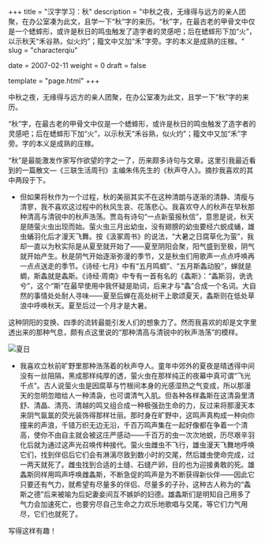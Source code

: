 +++
title = "汉字学习：秋"
description = "中秋之夜，无缘得与远方的亲人团聚，在办公室凑为此文，且学一下“秋”字的来历。“秋”字，在最古老的甲骨文中仅是一个蟋蟀形，或许是秋日的鸣虫触发了造字者的灵感吧；后在蟋蟀形下加“火”，以示秋天“禾谷熟，似火灼”；籀文中又加“禾”字旁。字的本义是成熟的庄稼。"
slug = "characterqiu"

date = 2007-02-11
weight = 0
draft = false

template = "page.html"
+++

中秋之夜，无缘得与远方的亲人团聚，在办公室凑为此文，且学一下“秋”字的来历。

“秋”字，在最古老的甲骨文中仅是一个蟋蟀形，或许是秋日的鸣虫触发了造字者的灵感吧；后在蟋蟀形下加“火”，以示秋天“禾谷熟，似火灼”；籀文中又加“禾”字旁。字的本义是成熟的庄稼。

“秋”是最能激发作家写作欲望的字之一了，历来颇多诗句与文章。这里引我最近看到的一篇散文—《三联生活周刊》主编朱伟先生的《秋声夺人》。摘抄我喜欢的其中两段于下。

* 但如果将秋作为一个过程，秋的美丽其实不在这种清朗与逐渐的清静、清瘦与清寥，我不喜欢这过程中的秋风生哀、花落悲心。我喜欢夺人的秋声在早秋那种清高与清锐中的秋声浩荡。贾岛有诗句“一点新萤报秋信”，意思是说，秋天是随萤火虫出现而始。萤火虫三月出幼虫，没有翅膀的幼虫要经六蜕成蛹，雄虫蛹羽化后才漫天飞舞。按《汲冢周书》的说法，“大暑之日腐草化为萤”，我却一直以为秋实际是从夏至就开始了——夏至阴阳会聚，阳气盛到至极，阴气就开始产生。秋是阴气开始逐渐弥漫的季节，又是秋虫们用歌声一点点呼唤再一点点送走的季节。《诗经·七月》中有“五月鸣蜩”、“五月斯螽动股”，蝉就是蜩，斯螽就是螽斯。《诗经·周南》中专有一首有名的《螽斯》：“螽斯羽，诜诜兮”，这个“斯”在最早使用中我怀疑是助词，后来才与“螽”合成一个名词。大自然的事情处处耐人寻味——夏至后蝉在高处树干上歌颂夏天，螽斯则在低处草浪中呼唤秋天。夏至后过一个月才是大暑。

这种阴阳的变换、四季的流转最能引发人们的想象力了。然而我喜欢的却是文字里透出来的那种气息，颇有点这里说的“那种清高与清锐中的秋声浩荡”的模样。

![夏日](/essay/notes/firefly.png)

* 我喜欢立秋前旷野里那种浩荡着的秋声夺人。童年中郊外的夏夜是晴透得中间没有一丝阻隔，黑成那样纯厚的透，萤火虫在那样纯正的夜幕中真可谓“飞光千点”。古人说萤火虫是因腐草与竹根间本身的光感湿热之气变成，所以那漫天的忽明忽暗给人一种清袅，也可谓清气入肌。但各种各样螽斯在这清袅里清舒、清晶、清亮、清越的鸣又组合成一种极强劲生命的力，反过来将那漫天本来阴气氤氲的荧光装饰得那样壮丽。那时身在旷野中，这鸣声真构成一种向你撞来的声浪，千错万织无边无沿，千百万鸣声集在一起好像都在争着一个清高，使你不由自主就会被这庄严感动——千百万的虫一次次地蜕，历尽艰辛羽化后就为通过这声光召唤传种接代。萤火虫雌虫不飞行，雄虫漫天飞舞地呼唤它们，找到伴侣后它们会有淋漓尽致到数小时的交尾，然后雄虫使命完成，过一两天就死了。雌虫找到合适的土缝、石缝产卵，目的也为迎接勇敢的死。雄螽斯同样用鸣声呼唤雌螽斯，不断急促的鸣声是为不断获得新伙伴——因此它只要还有气力，就希望有尽量多的伴侣、尽量多的子孙，这种古人称为的“螽斯之德”后来被喻为后妃妻妾间互不嫉妒的妇德。雄螽斯们是明知自己用多了气力会加速死亡，也要穷尽自己生命之力欢乐地歌唱与交尾，等它们力气用尽，它们也就死了。

写得这样有趣！
